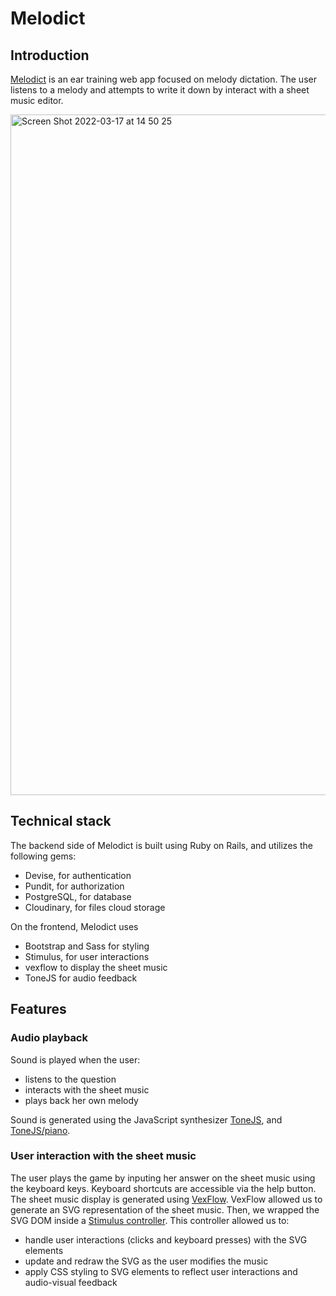 # Melodict

## Introduction

[Melodict](http://www.melodict.xyz/) is an ear training web app focused on melody dictation. The user listens to a melody and attempts to write it down by interact with a sheet music editor. 

<img width="1089" alt="Screen Shot 2022-03-17 at 14 50 25" src="https://user-images.githubusercontent.com/39847270/158745456-c1c0f409-4349-4875-a4e7-c36c7e171889.png">

## Technical stack

The backend side of Melodict is built using Ruby on Rails, and utilizes the following gems:
 
- Devise, for authentication
- Pundit, for authorization
- PostgreSQL, for database
- Cloudinary, for files cloud storage

On the frontend, Melodict uses 
- Bootstrap and Sass for styling
- Stimulus, for user interactions
- vexflow to display the sheet music
- ToneJS for audio feedback

## Features

### Audio playback

Sound is played when the user:
- listens to the question
- interacts with the sheet music
- plays back her own melody

Sound is generated using the JavaScript synthesizer [ToneJS](https://tonejs.github.io/), and [ToneJS/piano](https://github.com/tambien/Piano).

### User interaction with the sheet music

The user plays the game by inputing her answer on the sheet music using the keyboard keys. Keyboard shortcuts are accessible via the help button.
The sheet music display is generated using [VexFlow](https://www.vexflow.com/). VexFlow allowed us to generate an SVG representation of the sheet music. Then, we wrapped the SVG DOM inside a [Stimulus controller](https://stimulus.hotwired.dev/). This controller allowed us to:
- handle user interactions (clicks and keyboard presses) with the SVG elements
- update and redraw the SVG as the user modifies the music
- apply CSS styling to SVG elements to reflect user interactions and audio-visual feedback
